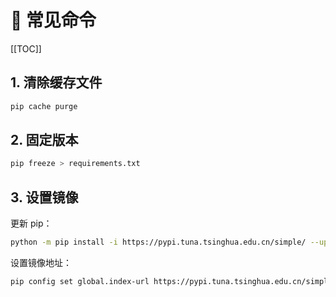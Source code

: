 # 🚀 常见命令

[[TOC]]

## 1. 清除缓存文件

```bash
pip cache purge
```

## 2. 固定版本

```bash
pip freeze > requirements.txt
```

## 3. 设置镜像

更新 pip：

```bash
python -m pip install -i https://pypi.tuna.tsinghua.edu.cn/simple/ --upgrade pip
```

设置镜像地址：

```bash
pip config set global.index-url https://pypi.tuna.tsinghua.edu.cn/simple/
```
